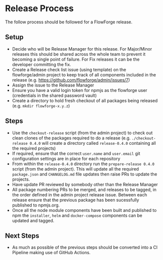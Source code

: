 # Release Process

The follow process should be followed for a FlowForge release.

## Setup

 - Decide who will be Release Manager for this release. For Major/Minor releases this should be shared across the whole team to prevent it becoming a single point of failure. For Fix releases it can be the developer committing the fix.
 - Create a Release check list issue (using template) on the flowforge/admin project to keep track of all components included in the release (e.g. https://github.com/flowforge/admin/issues/7)
 - Assign the issue to the Release Manager
 - Ensure you have a valid login token for npmjs as the flowforge user (credentials in the shared password vault)
 - Create a directory to hold fresh checkout of all packages being released (e.g. `mkdir flowforge-x.y.z`)

## Steps

 - Use the `checkout-release` script (from the admin project) to check out clean clones of the packages required to do a release 
 (e.g. `./checkout-release 0.4.0` will create a directory called `release-0.4.0` containing all the required projects)
 - If required, ensure that the correct `user.name` and `user.email` git configuration settings are in place for each repository
 - From within the `release-0.4.0` directory run the `prepare-release 0.4.0` script (from the admin project). This will update all the required
 `package.json` and `CHANGELOG.md` file updates then raise PRs to update the projects.
 - Have update PR reviewed by somebody other than the Release Manager
 - All package numbering PRs to be merged, and releases to be tagged, in the order defined in the admin project release issue. Between each release
 ensure that the previous package has been sucessfully published to npmjs.org.
 - Once all the node module components have been built and published to npm the `installer`, `helm` and `docker-compose` components can be updated and tagged.

## Next Steps

 - As much as possible of the previous steps should be converted into a CI Pipeline making use of GitHub Actions.
